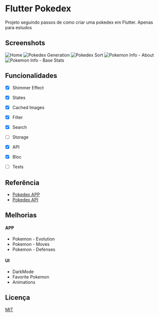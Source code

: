 
# Flutter Pokedex

Projeto seguindo passos de como criar uma pokedex em Flutter. Apenas para estudos

## Screenshots

![Home](screenshots/Home.jpeg "Home")
![Pokedex Generation](screenshots/Generations.jpeg "Pokedex Generation")
![Pokedex Sort](screenshots/Sort.jpeg "Pokedex Generation")
![Pokemon Info - About](screenshots/PokemonAbout.jpeg "Pokemon Info - About")
![Pokemon Info - Base Stats](screenshots/PokemonStats.jpeg "Pokemon Stats - Base Stats")

## Funcionalidades

- [x]  Shimmer Effect
- [x]  States
- [x]  Cached Images
- [x]  Filter
- [x]  Search
- [ ]  Storage
- [x]  API
- [x]  Bloc
- [ ]  Tests



## Referência

 - [Pokedex APP](https://dribbble.com/shots/6545819-Pokedex-App)
 - [Pokedex API](https://pokeapi.co/)

## Melhorias

#### APP
- Pokemon - Evolution
- Pokemon - Moves
- Pokemon - Defenses

#### UI
 - DarkMode
 - Favorite Pokemon
 - Animations


## Licença

[MIT](https://choosealicense.com/licenses/mit/)

